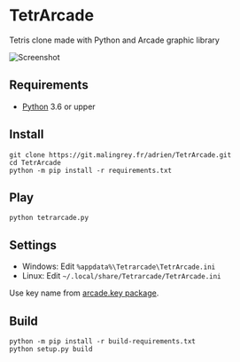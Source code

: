 # TetrArcade

Tetris clone made with Python and Arcade graphic library

![Screenshot](https://malingrey.fr/images/fMd4EseZ/VtwJIMyQ.png)

## Requirements

* [Python](https://www.python.org/) 3.6 or upper

## Install

```shell
git clone https://git.malingrey.fr/adrien/TetrArcade.git
cd TetrArcade
python -m pip install -r requirements.txt
```

## Play

```shell
python tetrarcade.py
```

## Settings

* Windows: Edit `%appdata%\Tetrarcade\TetrArcade.ini`
* Linux: Edit `~/.local/share/Tetrarcade/TetrArcade.ini`

Use key name from [arcade.key package](http://arcade.academy/arcade.key.html).

## Build

```shell
python -m pip install -r build-requirements.txt
python setup.py build
```